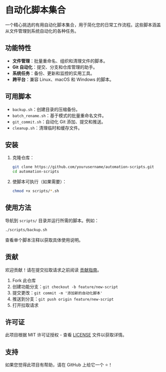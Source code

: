 # 自动化脚本集合

一个精心挑选的有用自动化脚本集合，用于简化您的日常工作流程。这些脚本涵盖从文件管理到系统自动化的各种任务。

## 功能特性

- **文件管理**：批量重命名、组织和清理文件的脚本。
- **Git 自动化**：提交、分支和仓库管理的助手。
- **系统任务**：备份、更新和监控的实用工具。
- **跨平台**：兼容 Linux、macOS 和 Windows 的脚本。

## 可用脚本

- `backup.sh`：创建目录的压缩备份。
- `batch_rename.sh`：基于模式的批量重命名文件。
- `git_commit.sh`：自动化 Git 添加、提交和推送。
- `cleanup.sh`：清理临时和缓存文件。

## 安装

1. 克隆仓库：
   ```bash
   git clone https://github.com/yourusername/automation-scripts.git
   cd automation-scripts
   ```

2. 使脚本可执行（如果需要）：
   ```bash
   chmod +x scripts/*.sh
   ```

## 使用方法

导航到 `scripts/` 目录并运行所需的脚本。例如：

```bash
./scripts/backup.sh
```

查看单个脚本注释以获取具体使用说明。

## 贡献

欢迎贡献！请在提交拉取请求之前阅读 [贡献指南](CONTRIBUTING.md)。

1. Fork 此仓库
2. 创建功能分支：`git checkout -b feature/new-script`
3. 提交更改：`git commit -m '添加新的自动化脚本'`
4. 推送到分支：`git push origin feature/new-script`
5. 打开拉取请求

## 许可证

此项目根据 MIT 许可证授权 - 查看 [LICENSE](LICENSE) 文件以获取详情。

## 支持

如果您觉得此项目有帮助，请在 GitHub 上给它一个 ⭐！
